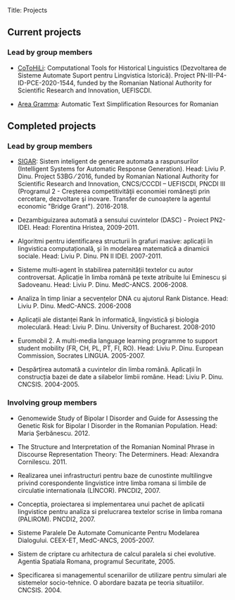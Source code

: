 Title: Projects

## Current projects

### Lead by group members

- [CoToHiLi](/projects/cotohili.html): Computational Tools for Historical Linguistics (Dezvoltarea de Sisteme Automate Suport pentru Lingvistica Istorică). Project PN-III-P4-ID-PCE-2020-1544, funded by the Romanian National Authority for Scientific Research and Innovation, UEFISCDI.

- [Area Gramma](/projects/langtherapy.html): Automatic Text Simplification Resources for Romanian


## Completed projects

### Lead by group members

- [SIGAR](/projects/sigar.html):  Sistem inteligent de generare automata a raspunsurilor (Intelligent Systems for Automatic Response Generation).
  Head: Liviu P. Dinu.
  Project 53BG ⁄ 2016, funded by  Romanian National Authority for Scientific Research and Innovation, CNCS/CCCDI – UEFISCDI, PNCDI III (Programul 2 - Creşterea competitivităţii economiei româneşti prin cercetare, dezvoltare şi inovare. Transfer de cunoaștere la agentul economic "Bridge Grant"). 2016-2018.
  
- Dezambiguizarea automată a sensului cuvintelor (DASC) - Proiect PN2-IDEI.  Head: Florentina Hristea, 2009-2011.


- Algoritmi pentru identificarea structurii în grafuri masive: aplicații în
  lingvistica computațională, și în modelarea matematică a dinamicii sociale.
  Head: Liviu P. Dinu.  PN II IDEI. 2007-2011.

- Sisteme multi-agent în stabilirea paternității textelor cu autor
  controversat. Aplicație în limba română pe texte atribuite lui Eminescu și
  Sadoveanu.  Head: Liviu P. Dinu.  MedC-ANCS.  2006-2008.

- Analiza în timp liniar a secvențelor DNA cu ajutorul Rank Distance.  Head:
  Liviu P. Dinu. MedC-ANCS. 2006-2008

- Aplicații ale distanței Rank în informatică, lingvistică și biologia
  moleculară.   Head: Liviu P. Dinu. University of Bucharest.  2008-2010

- Euromobil 2.  A multi-media language learning programme to support student
  mobility (FR, CH, PL, PT, FI, RO). Head: Liviu P. Dinu.  European Commission,
  Socrates LINGUA.  2005-2007.

- Despărțirea automată a cuvintelor din limba română.  Aplicații în construcția
  bazei de date a silabelor limbii române.   Head: Liviu P. Dinu. CNCSIS.  2004-2005.


### Involving group members
  
- Genomewide Study of Bipolar I Disorder and Guide for Assessing the Genetic Risk for Bipolar I Disorder in the Romanian Population.  Head: Maria Șerbănescu. 2012.

- The Structure and Interpretation of the Romanian Nominal Phrase in Discourse
  Representation Theory: The Determiners. Head: Alexandra Cornilescu. 2011.

-  Realizarea unei infrastructuri pentru baze de cunostinte multilingve privind
   corespondente lingvistice intre limba romana si limbile de circulatie
   internationala (LINCOR). PNCDI2, 2007.

-  Conceptia, proiectarea si implementarea unui pachet de aplicatii lingvistice
   pentru analiza si prelucrarea textelor scrise in limba romana (PALIROM).
   PNCDI2, 2007.

-  Sisteme Paralele De Automate Comunicante Pentru Modelarea Dialogului.
   CEEX-ET, MedC-ANCS, 2005-2007.

-  Sistem de criptare cu arhitectura de calcul paralela si chei evolutive.
   Agentia Spatiala Romana, programul Securitate, 2005.

-  Specificarea si managementul scenariilor de utilizare pentru simulari ale
   sistemelor socio-tehnice. O abordare bazata pe teoria situatiilor. CNCSIS. 2004.

